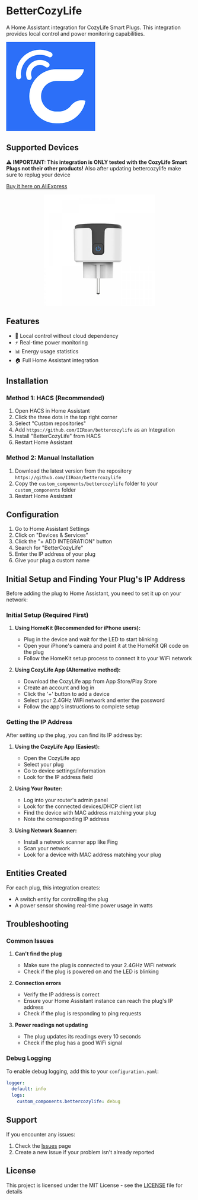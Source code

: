 # BetterCozyLife
A Home Assistant integration for CozyLife Smart Plugs. This integration provides local control and power monitoring capabilities.



![CozyLife Logo](./images/icon.png)

## Supported Devices
⚠️ **IMPORTANT: This integration is ONLY tested with the CozyLife Smart Plugs not their other products!**
Also after updating bettercozylife make sure to replug your device 

[Buy it here on AliExpress](https://nl.aliexpress.com/item/1005005991851918.html)

<img src="./images/plug.webp" alt="CozyLife Plug" width="300" height="300" style="display: block; margin: 0 auto;">

## Features
- 🔌 Local control without cloud dependency
- ⚡ Real-time power monitoring
- 📊 Energy usage statistics
- 🏠 Full Home Assistant integration

## Installation
### Method 1: HACS (Recommended)
1. Open HACS in Home Assistant
2. Click the three dots in the top right corner
3. Select "Custom repositories"
4. Add `https://github.com/IIRoan/bettercozylife` as an Integration
5. Install "BetterCozyLife" from HACS
6. Restart Home Assistant

### Method 2: Manual Installation
1. Download the latest version from the repository  `https://github.com/IIRoan/bettercozylife`
2. Copy the `custom_components/bettercozylife` folder to your `custom_components` folder
3. Restart Home Assistant

## Configuration
1. Go to Home Assistant Settings
2. Click on "Devices & Services"
3. Click the "+ ADD INTEGRATION" button
4. Search for "BetterCozyLife"
5. Enter the IP address of your plug
6. Give your plug a custom name

## Initial Setup and Finding Your Plug's IP Address

Before adding the plug to Home Assistant, you need to set it up on your network:

### Initial Setup (Required First)
1. **Using HomeKit (Recommended for iPhone users):**
   - Plug in the device and wait for the LED to start blinking
   - Open your iPhone's camera and point it at the HomeKit QR code on the plug
   - Follow the HomeKit setup process to connect it to your WiFi network

2. **Using CozyLife App (Alternative method):**
   - Download the CozyLife app from App Store/Play Store
   - Create an account and log in
   - Click the '+' button to add a device
   - Select your 2.4GHz WiFi network and enter the password
   - Follow the app's instructions to complete setup

### Getting the IP Address
After setting up the plug, you can find its IP address by:

1. **Using the CozyLife App (Easiest):**
   - Open the CozyLife app
   - Select your plug
   - Go to device settings/information
   - Look for the IP address field

2. **Using Your Router:**
   - Log into your router's admin panel
   - Look for the connected devices/DHCP client list
   - Find the device with MAC address matching your plug
   - Note the corresponding IP address

3. **Using Network Scanner:**
   - Install a network scanner app like Fing
   - Scan your network
   - Look for a device with MAC address matching your plug

## Entities Created
For each plug, this integration creates:
- A switch entity for controlling the plug
- A power sensor showing real-time power usage in watts

## Troubleshooting
### Common Issues
1. **Can't find the plug**
   - Make sure the plug is connected to your 2.4GHz WiFi network
   - Check if the plug is powered on and the LED is blinking

2. **Connection errors**
   - Verify the IP address is correct
   - Ensure your Home Assistant instance can reach the plug's IP address
   - Check if the plug is responding to ping requests

3. **Power readings not updating**
   - The plug updates its readings every 10 seconds
   - Check if the plug has a good WiFi signal

### Debug Logging
To enable debug logging, add this to your `configuration.yaml`:
```yaml
logger:
  default: info
  logs:
    custom_components.bettercozylife: debug
```

## Support
If you encounter any issues:
1. Check the [Issues](https://github.com/IIRoan/bettercozylife/issues) page
2. Create a new issue if your problem isn't already reported

## License
This project is licensed under the MIT License - see the [LICENSE](LICENSE) file for details
